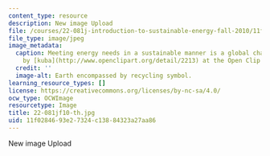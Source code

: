 ```yaml
---
content_type: resource
description: New image Upload
file: /courses/22-081j-introduction-to-sustainable-energy-fall-2010/11f0284693e27324c13884323a27aa86_22-081jf10-th.jpg
file_type: image/jpeg
image_metadata:
  caption: Meeting energy needs in a sustainable manner is a global challenge. (Image
    by [kuba](http://www.openclipart.org/detail/2213) at the Open Clip Art Library.)
  credit: ''
  image-alt: Earth encompassed by recycling symbol.
learning_resource_types: []
license: https://creativecommons.org/licenses/by-nc-sa/4.0/
ocw_type: OCWImage
resourcetype: Image
title: 22-081jf10-th.jpg
uid: 11f02846-93e2-7324-c138-84323a27aa86
---
```

New image Upload